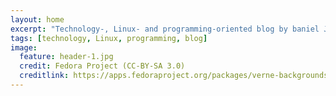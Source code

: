 ```yaml
---
layout: home
excerpt: "Technology-, Linux- and programming-oriented blog by baniel Jonsson."
tags: [technology, Linux, programming, blog]
image:
  feature: header-1.jpg
  credit: Fedora Project (CC-BY-SA 3.0)
  creditlink: https://apps.fedoraproject.org/packages/verne-backgrounds/overview/
---
```

